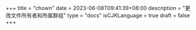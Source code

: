 +++
title = "chown"
date = 2023-06-08T09:41:39+08:00
description = "更改文件所有者和所属群组"
type = "docs"
isCJKLanguage = true
draft = false
+++